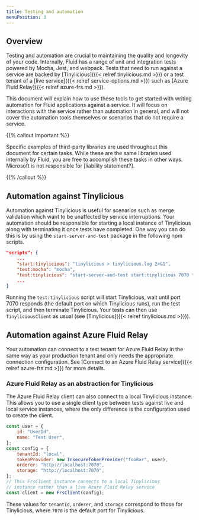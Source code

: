 ```yaml
---
title: Testing and automation
menuPosition: 3
---
```


## Overview

Testing and automation are crucial to maintaining the quality and longevity of your code.  Internally, Fluid has a range of unit and integration tests powered by Mocha, Jest, and webpack.  Tests that need to run against a service are backed by [Tinylicious]({{< relref tinylicious.md >}}) or a test tenant of a [live service]({{< relref service-options.md >}}) such as [Azure Fluid Relay]({{< relref azure-frs.md >}}).

This document will explain how to use these tools to get started with writing automation for Fluid applications against a service.  It will focus on interactions with the service rather than automation in general, and will not cover the automation tools themselves or scenarios that do not require a service.

{{% callout important %}}

Specific examples of third-party libraries are used throughout this document for certain tasks.  While these are the same libraries used internally by Fluid, you are free to accomplish these tasks in other ways.  Microsoft is not responsible for [liability statement?].

{{% /callout %}}

## Automation against Tinylicious

Automation against Tinylicious is useful for scenarios such as merge validation which want to be unaffected by service interruptions.  Your automation should be responsible for starting a local instance of Tinylicious along with terminating it once tests have completed.  One way you can do this is by using the `start-server-and-test` package in the following npm scripts.

```json
"scripts": {
    ...
    "start:tinylicious": "tinylicious > tinylicious.log 2>&1",
    "test:mocha": "mocha",
    "test:tinylicious": "start-server-and-test start:tinylicious 7070 test:mocha",
    ...
}
```

Running the `test:tinylicious` script will start Tinylicious, wait until port 7070 responds (the default port on which Tinylicious runs), run the test script, and then terminate Tinylicious.  Your tests can then use `TinyliciousClient` as usual (see [Tinylicious]({{< relref tinylicious.md >}})).

## Automation against Azure Fluid Relay

Your automation can connect to a test tenant for Azure Fluid Relay in the same way as your production tenant and only needs the appropriate connection configuration. See [Connect to an Azure Fluid Relay service]({{< relref azure-frs.md >}}) for more details.

### Azure Fluid Relay as an abstraction for Tinylicious

The Azure Fluid Relay client can also connect to a local Tinylicious instance.  This allows you to use a single client type between tests against live and local service instances, where the only difference is the configuration used to create the client.

```javascript
const user = {
    id: "UserId",
    name: "Test User",
};
const config = {
    tenantId: "local",
    tokenProvider: new InsecureTokenProvider("fooBar", user),
    orderer: "http://localhost:7070",
    storage: "http://localhost:7070",
};
// This FrsClient instance connects to a local Tinylicious
// instance rather than a live Azure Fluid Relay service
const client = new FrsClient(config);
```

These values for `tenantId`, `orderer`, and `storage` correspond to those for Tinylicious, where `7070` is the default port for Tinylicious.
